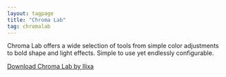 ```yaml
---
layout: tagpage
title: "Chroma Lab"
tag: chromalab
---
```


Chroma Lab offers a wide selection of tools from simple color adjustments to bold shape and light effects. Simple to use yet endlessly configurable.

[Download Chroma Lab by Ilixa](https://play.google.com/store/apps/details?id=com.ilixa.chroma)
